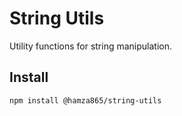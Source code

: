 # String Utils

Utility functions for string manipulation.

## Install
```bash
npm install @hamza865/string-utils
